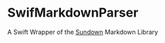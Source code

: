 # SwifMarkdownParser
A Swift Wrapper of the [Sundown](https://github.com/vmg/sundown) Markdown Library
